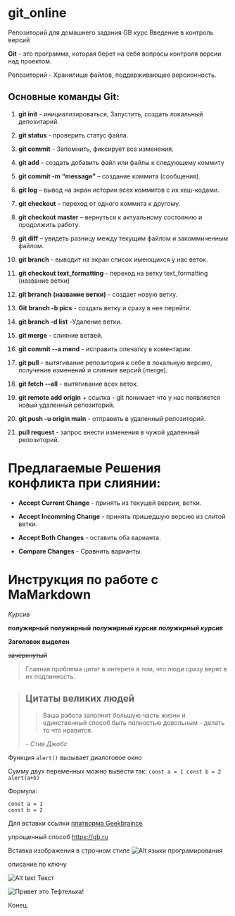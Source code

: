 # git_online
Репозиторий для домашнего задания GB курс Введение в контроль версий

**Git** - это программа, которая берет на себя вопросы контроля версии над проектом.

Репозиторий - Хранилище файлов, поддерживающее версионность.

## Основные команды Git:


1. **git init** - инициализироваться, Запустить, создать локальный депозитарий.

2. __git status__ - проверить статус файла.

3. __git commit__ - Запомнить, фиксирует все изменения.

3.  __git add__ - создать добавить файл или файлы к следующему коммиту

4. __git commit -m “message”__ – создание коммита (сообщения).

7. __git log__ – вывод на экран истории всех коммитов с их хеш-кодами.

7. __git checkout__ – переход от одного коммита к другому.

7. __git checkout master__ – вернуться к актуальному состоянию и продолжить работу.

7. __git diff__ – увидеть разницу между текущим файлом и закоммиченным файлом.

7. __git branch__ - выводит на экран список
имеющихся у нас веток.

7. __git checkout text_formatting__ - переход на ветку text_formatting (название ветки)

7. __git brranch (название ветки)__ - создает новую ветку.

8. __Git branch -b pics__ - создать ветку и сразу в нее перейти.
8. __git branch -d list__ -Удаление ветки.

7. **git merge** - слияние ветвей.

7. **git commit --a mend** - исправить опечатку в коментарии.

7. **git pull** - вытягивание репозитория к себе в локальную версию, получение изменений и слияние версий (merge).

7. **git fetch --all** - вытягивание всех веток.

7. **git remote add origin** + ссылка - git понимает что у нас появляется новый удаленный репозиторий.

7. **git push -u origin main** - отправить в удаленный репозиторий.

7. **pull request** - запрос внести изменения в чужой удаленный репозиторий.




# Предлагаемые Решения конфликта при слиянии:

* **Accept Current Change** - принять из текущей версии, ветки.

- **Accept Incomming Change** - принять пришедшую версию из слитой ветки.

- **Accept Both Changes** - оставить оба варианта.

- **Compare Changes** - Сравнить варианты.

# Инструкция по работе с MaMarkdown

*Курсив*

**полужирный**    __полужирный__ ___полужирный курсив___
 ***полужирный курсив***

__Заголовок выделен__

~~зачеркнутый~~
>Главная проблема цитат в интерете в том, что люди сразу верят в их подлинность.


>## **Цитаты великих людей**
>>Ваша работа заполнит большую часть жизни и единственный способ быть
>>полностью довольным - делать то что нравится.
>
> *- Стив Джобс*

Функция `alert()`
вызывает диалоговое окно

Сумму двух переменных можно вывести так: ``const a = 1
const b = 2 alert(a+b)``

Формула:

    const a = 1
    const b = 2    

Для вставки ссылки [платворма Geekbraince]("https://gb.ru/lessons/276130")

упрощенный способ <https://gb.ru>

Вставка изображения в строчном стиле ![Alt языки програмирования](https://devby.io/ckeditor_assets/pictures/24703/content_programming_languages.png "подсказка")

описание по ключу

![Alt text][Ключ] Текст

 [ключ]:https://encrypted-tbn0.gstatic.com/images?q=tbn:ANd9GcSmgnZDuXK6APjc5jjLscjRpkAhU2gvdjJwl0pJrCAPCIJ6uVYbPt9u6jeBhRPV7nERIXk&usqp=CAU "Подсказка"

![Привет это Тефтелька!](Тефтелька.png)

Конец.
